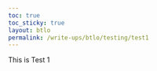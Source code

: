 ```yaml
---
toc: true
toc_sticky: true
layout: btlo
permalink: /write-ups/btlo/testing/test1
---
```

This is Test 1
